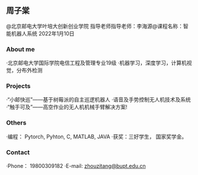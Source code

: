 ## 周子棠

@北京邮电大学叶培大创新创业学院
指导老师指导老师：李海源@课程名称：智能机器人系统
2022年1月10日

### About me
·北京邮电大学国际学院电信工程及管理专业19级
·机器学习，深度学习，计算机视觉，分布外检测

### Projects
·“小邮快巡”——基于树莓派的自主巡逻机器人
·语音及手势控制无人机技术及系统
·“触手可及”——高空作业的无人机机械手臂解决方案!

### Others
·编程： Pytorch, Pyhton, C, MATLAB, JAVA
·获奖：三好学生， 国家奖学金。

### Contact
·Phone： 19800309182
·E-mail: zhouzitang@bupt.edu.cn
